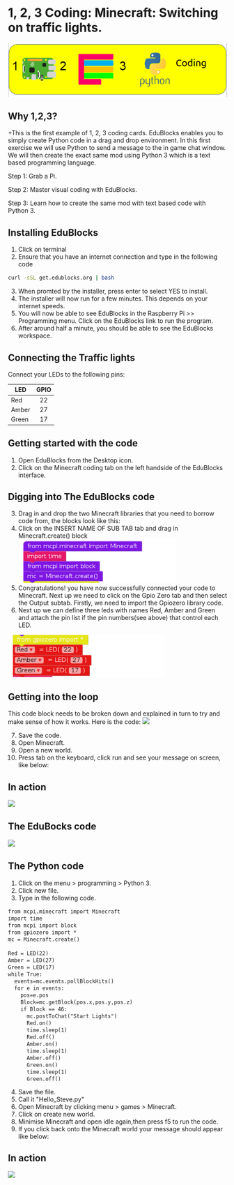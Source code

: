 # 1, 2, 3 Coding: Minecraft: Switching on traffic lights.
![](123cc2.png)

## Why 1,2,3?

+This is the first example of 1, 2, 3 coding cards. EduBlocks enables you to simply create Python code in a drag and drop environment. In this first exercise we will use Python to send a message to the in game chat window. We will then create the exact same mod using Python 3 which is a text based programming language. 

Step 1: Grab a Pi.

Step 2: Master visual coding with EduBlocks.

Step 3: Learn how to create the same mod with text based code with Python 3.

## Installing EduBlocks
1. Click on terminal
2. Ensure that you have an internet connection and type in the following code

```bash
curl -sSL get.edublocks.org | bash
```
3. When promted by the installer, press enter to select YES to install.
4. The installer will now run for a few minutes. This depends on your internet speeds.
5. You will now be able to see EduBlocks in the Raspberry Pi >> Programming menu. Click on the EduBlocks link to run the program.
6. After around half a minute, you should be able to see the EduBlocks workspace.

## Connecting the Traffic lights
Connect your LEDs to the following pins:

| LED       | GPIO  |
| --------- | :------: |
| Red       | 22       |
| Amber     | 27       |
| Green     | 17       |

## Getting started with the code

1. Open EduBlocks from the Desktop icon.
2. Click on the Minecraft coding tab on the left handside of the EduBlocks interface.

## Digging into The EduBlocks code

3. Drag in and drop the two Minecraft libraries that you need to borrow code from, the blocks look like this:
4. Click on the INSERT NAME OF SUB TAB tab and drag in Minecraft.create() block
![](1.png)
5. Congratulations!  you have now successfully connected your code to Minecraft. Next up we need to click on the Gpio Zero tab and then select the Output subtab. Firstly, we need to import the Gpiozero library code. 
6. Next up we can define three leds with names Red, Amber and Green and attach the pin list if the pin numbers(see above) that control each LED.

![](2.png)

## Getting into the loop
This code block needs to be broken down and explained in turn to try and make sense of how it works. Here is the code:
![](4.png)

7. Save the code.
7. Open Minecraft.
8. Open a new world.
9. Press tab on the keyboard, click run and see your message on screen, like below:

## In action
![](Minecraft.png)

## The EduBocks code

![](code.png)

## The Python code
1. Click on the menu > programming > Python 3.
2. Click new file.
3. Type in the following code.
```
from mcpi.minecraft import Minecraft
import time
from mcpi import block
from gpiozero import *
mc = Minecraft.create()

Red = LED(22)
Amber = LED(27)
Green = LED(17)
while True:
  events=mc.events.pollBlockHits()
  for e in events:
    pos=e.pos
    Block=mc.getBlock(pos.x,pos.y,pos.z)
    if Block == 46:
      mc.postToChat("Start Lights")
      Red.on()
      time.sleep(1)
      Red.off()
      Amber.on()
      time.sleep(1)
      Amber.off()
      Green.on()
      time.sleep(1)
      Green.off()
```
4. Save the file.
5. Call it "Hello_Steve.py"
6. Open Minecraft by clicking menu > games > Minecraft. 
7. Click on create new world.
6. Minimise Minecraft and open idle again,then press f5 to run the code.
7. If you click back onto the Minecraft world your message should appear like below:

## In action
![](Minecraft.png)

